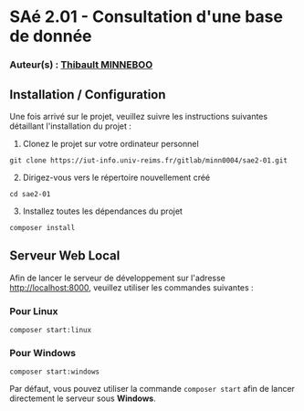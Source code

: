 # SAé 2.01 - Consultation d'une base de donnée

### Auteur(s) : [Thibault MINNEBOO](mailto://thibault.minneboo@etudiant.univ-reims.fr)

## Installation / Configuration

Une fois arrivé sur le projet, veuillez suivre les instructions suivantes détaillant l'installation du projet :

1. Clonez le projet sur votre ordinateur personnel

```shell
git clone https://iut-info.univ-reims.fr/gitlab/minn0004/sae2-01.git
```

2. Dirigez-vous vers le répertoire nouvellement créé

```shell
cd sae2-01
```

3. Installez toutes les dépendances du projet

```shell
composer install
```

## Serveur Web Local

Afin de lancer le serveur de développement sur l'adresse [http://localhost:8000](http://localhost:8000/), veuillez utiliser les commandes suivantes : 

### Pour Linux

```shell
composer start:linux
```

### Pour Windows

```shell
composer start:windows
```

Par défaut, vous pouvez utiliser la commande `composer start` afin de lancer directement le serveur sous **Windows**.